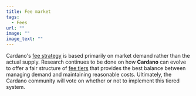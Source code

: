 ```yaml
---
title: Fee market
tags:
  - Fees
url: ""
image: ""
image_text: ""
---
```


Cardano's [fee strategy](https://iohk.io/en/blog/posts/2022/01/21/plutus-fee-estimator-find-out-the-cost-of-transacting-on-cardano/) is based primarily on market demand rather than the actual supply. Research continues to be done on how **Cardano** can evolve to offer a fair structure of [fee tiers](https://iohk.io/en/blog/posts/2021/11/26/network-traffic-and-tiered-pricing/) that provides the best balance between managing demand and maintaining reasonable costs. Ultimately, the Cardano community will vote on whether or not to implement this tiered system.

